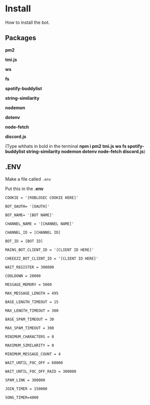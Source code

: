 # Install
How to install the bot.
## Packages

**pm2**

**tmi.js**

**ws**

**fs**

**spotify-buddylist**

**string-similarity**

**nodemon**

**dotenv**

**node-fetch**

**discord.js**

(Type whhats in bold in the terminal **npm i pm2 tmi.js ws fs spotify-buddylist string-similarity nodemon dotenv node-fetch discord.js**)

## .ENV

Make a file called `.env` 

Put this in the **.env**

`COOKIE = '[ROBLOSEC COOKIE HERE]'`


`BOT_OAUTH= '[OAUTH]'`

`BOT_NAME= '[BOT NAME]'`

`CHANNEL_NAME = '[CHANNEL NAME]'`

`CHANNEL_ID = [CHANNEL ID]`

`BOT_ID = [BOT ID]`


`MAINS_BOT_CLIENT_ID = '[CLIENT ID HERE]'`

`CHEEEZZ_BOT_CLIENT_ID = '[CLIENT ID HERE]'`


`WAIT_REGISTER = 300000`

`COOLDOWN = 20000`

`MESSAGE_MEMORY = 5000`

`MAX_MESSAGE_LENGTH = 495`

`BASE_LENGTH_TIMEOUT = 15`

`MAX_LENGTH_TIMEOUT = 300`


`BASE_SPAM_TIMEOUT = 30`

`MAX_SPAM_TIMEOUT = 300`


`MINIMUM_CHARACTERS = 0` 

`MAXIMUM_SIMILARITY = 0`

`MINIMUM_MESSAGE_COUNT = 4`


`WAIT_UNTIL_FOC_OFF = 60000`

`WAIT_UNTIL_FOC_OFF_RAID = 300000`

`SPAM_LINK = 300000`

`JOIN_TIMER = 150000`

`SONG_TIMER=4000`
